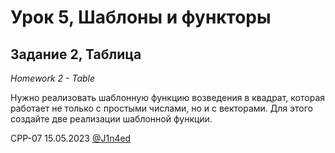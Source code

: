 # Урок 5, Шаблоны и функторы
## Задание 2, Таблица
*Homework 2 - Table*

Нужно реализовать шаблонную функцию возведения в квадрат, которая работает не только с простыми числами, но и с векторами. 
Для этого создайте две реализации шаблонной функции.

CPP-07
15.05.2023
[@J1n4ed](https://github.com/J1n4ed)